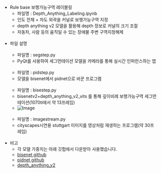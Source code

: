 - Rule base 보행가능구역 레이블링
  - 파일명 : Depth_Anything_Labeling.ipynb
  - 인도 전체 + 차도 외곽을 커널로 보행가능구역 지정
  - depth anything v2 모델을 활용해 depth 정보로 커널의 크기 조절
  - 자동차, 사람 등의 움직일 수 있는 장애물 주변 구역지정해제
<br/><br/>
- 파일 설명<br/><br/>
  - 파일명 : segstep.py
  - PyQt를 사용하여 세그먼테이션 모델을 카메라를 통해 실시간 인퍼런스하는 앱
<br/><br/>
  - 파일명 : pidstep.py
  - 모델을 bisenet에서 pidnet으로 바꾼 프로그램
<br/><br/>
  - 파일명 : bisestep.py
  - bisenetv2+depth_anything_v2_vits 를 통해 깊이비례 보행가능구역 세그먼테이션(1070ti에서 약 13프레임)
  - ![Image](https://github.com/user-attachments/assets/1fac894e-f38c-40b9-9d03-31256cbf916d)
<br/><br/>
  - 파일명 : imagestream.py
  - cityscapes시연용 stuttgart 이미지를 영상처럼 재생하는 프로그램(약 30프레임)
<br/><br/>
- 비고
  - 각 모델 가중치는 아래 깃헙에서 다운받아 사용했습니다.
  - [bisenet github](https://github.com/CoinCheung/BiSeNet)
  - [pidnet github](https://github.com/XuJiacong/PIDNet)
  - [depth_anything_v2](https://github.com/DepthAnything/Depth-Anything-V2)
